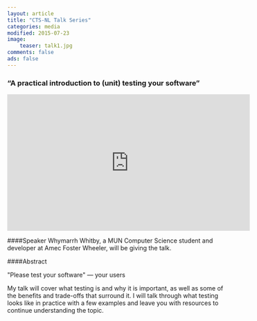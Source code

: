 ```yaml
---
layout: article
title: "CTS-NL Talk Series"
categories: media
modified: 2015-07-23
image:
    teaser: talk1.jpg
comments: false
ads: false
---
```

### “A practical introduction to (unit) testing your software”

<iframe width="560" height="315" src="https://www.youtube.com/embed/ugVRDttu7JQ" frameborder="0" allowfullscreen></iframe>

####Speaker
Whymarrh Whitby, a MUN Computer Science student and developer at Amec Foster Wheeler, will be giving the talk.

####Abstract

"Please test your software" — your users

My talk will cover what testing is and why it is important, as well as some of the benefits and trade-offs that surround it. I will talk through what testing looks like in practice with a few examples and leave you with resources to continue understanding the topic.

